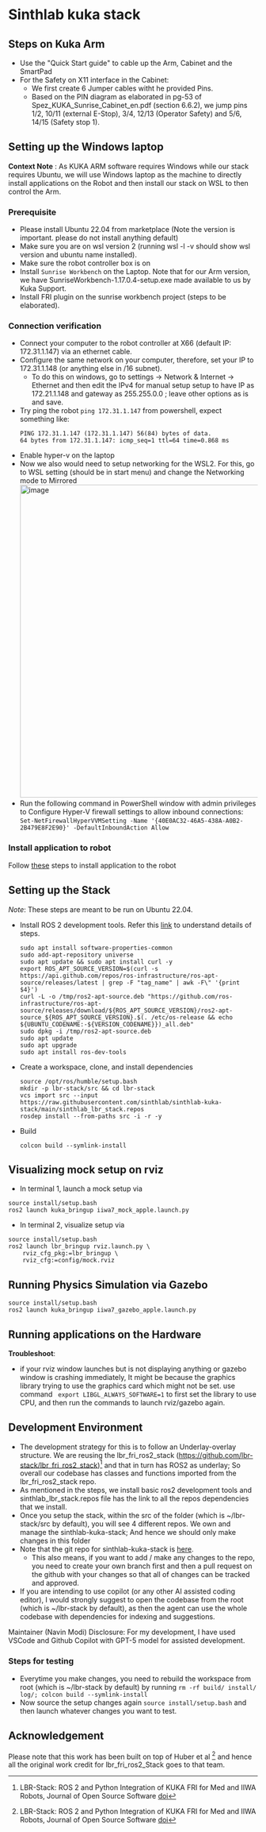 # Sinthlab kuka stack
## Steps on Kuka Arm
- Use the "Quick Start guide" to cable up the Arm, Cabinet and the SmartPad
- For the Safety on X11 interface in the Cabinet:
  - We first create 6 Jumper cables witht he provided Pins.
  - Based on the PIN diagram as elaborated in pg-53 of Spez_KUKA_Sunrise_Cabinet_en.pdf (section 6.6.2), we jump pins 1/2, 10/11 (external E-Stop), 3/4, 12/13 (Operator Safety) and 5/6, 14/15 (Safety stop 1).

## Setting up the Windows laptop
**Context Note** : As KUKA ARM software requires Windows while our stack requires Ubuntu, we will use Windows laptop as the machine to directly install applications on the Robot and then install our stack on WSL to then control the Arm.
### Prerequisite
- Please install Ubuntu 22.04 from marketplace (Note the version is important. please do not install anything default)
- Make sure you are on wsl version 2 (running wsl -l -v should show wsl version and ubuntu name installed).
- Make sure the robot controller box is on
- Install `Sunrise Workbench` on the Laptop. Note that for our Arm version, we have SunriseWorkbench-1.17.0.4-setup.exe made available to us by Kuka Support.
- Install FRI plugin on the sunrise workbench project (steps to be elaborated).

### Connection verification
- Connect your computer to the robot controller at X66 (default IP: 172.31.1.147) via an ethernet cable.
- Configure the same network on your computer, therefore, set your IP to 172.31.1.148 (or anything else in /16 subnet).
    - To do this on windows, go to settings -> Network & Internet -> Ethernet and then edit the IPv4 for manual setup setup to have IP as 172.21.1.148 and gateway as 255.255.0.0 ; leave other options as is and save.
- Try ping the robot `ping 172.31.1.147` from powershell, expect something like:
  ```
  PING 172.31.1.147 (172.31.1.147) 56(84) bytes of data.
  64 bytes from 172.31.1.147: icmp_seq=1 ttl=64 time=0.868 ms
  ```
- Enable hyper-v on the laptop
- Now we also would need to setup networking for the WSL2. For this, go to WSL setting (should be in start menu) and change the Networking mode to Mirrored
  <img width="1582" height="630" alt="image" src="https://github.com/user-attachments/assets/fe185222-e883-4979-a1f6-e80539cf166a" />
- Run the following command in PowerShell window with admin privileges to Configure Hyper-V firewall settings to allow inbound connections:
`Set-NetFirewallHyperVVMSetting -Name '{40E0AC32-46A5-438A-A0B2-2B479E8F2E90}' -DefaultInboundAction Allow`

### Install application to robot
Follow [these](https://lbr-stack.readthedocs.io/en/latest/lbr_fri_ros2_stack/lbr_fri_ros2_stack/doc/hardware_setup.html#install-applications-to-the-robot) steps to install application to the robot

## Setting up the Stack
*Note*: These steps are meant to be run on Ubuntu 22.04. 
- Install ROS 2 development tools. Refer this [link]( https://docs.ros.org/en/humble/Installation/Ubuntu-Install-Debs.html#setup-sources) to understand details of steps.
  
  ```
  sudo apt install software-properties-common
  sudo add-apt-repository universe
  sudo apt update && sudo apt install curl -y
  export ROS_APT_SOURCE_VERSION=$(curl -s https://api.github.com/repos/ros-infrastructure/ros-apt-source/releases/latest | grep -F "tag_name" | awk -F\" '{print $4}')
  curl -L -o /tmp/ros2-apt-source.deb "https://github.com/ros-infrastructure/ros-apt-source/releases/download/${ROS_APT_SOURCE_VERSION}/ros2-apt-source_${ROS_APT_SOURCE_VERSION}.$(. /etc/os-release && echo ${UBUNTU_CODENAME:-${VERSION_CODENAME}})_all.deb"
  sudo dpkg -i /tmp/ros2-apt-source.deb
  sudo apt update
  sudo apt upgrade
  sudo apt install ros-dev-tools
  ```
  
- Create a workspace, clone, and install dependencies
  ```
  source /opt/ros/humble/setup.bash
  mkdir -p lbr-stack/src && cd lbr-stack
  vcs import src --input https://raw.githubusercontent.com/sinthlab/sinthlab-kuka-stack/main/sinthlab_lbr_stack.repos
  rosdep install --from-paths src -i -r -y
  ```
- Build
  ```
  colcon build --symlink-install
  ```

## Visualizing mock setup on rviz
- In terminal 1, launch a mock setup via
```
source install/setup.bash
ros2 launch kuka_bringup iiwa7_mock_apple.launch.py
```

- In terminal 2, visualize setup via
```
source install/setup.bash
ros2 launch lbr_bringup rviz.launch.py \
    rviz_cfg_pkg:=lbr_bringup \
    rviz_cfg:=config/mock.rviz
```

## Running Physics Simulation via Gazebo
```
source install/setup.bash
ros2 launch kuka_bringup iiwa7_gazebo_apple.launch.py
```
## Running applications on the Hardware


**Troubleshoot**: 
- if your rviz window launches but is not displaying anything or gazebo window is crashing immediately, It might be because the graphics library trying to use the graphics card which might not be set. use command ` export LIBGL_ALWAYS_SOFTWARE=1` to first set the library to use CPU, and then run the commands to launch rviz/gazebo again.

## Development Environment
- The development strategy for this is to follow an Underlay-overlay structure. We are reusing the lbr_fri_ros2_stack (https://github.com/lbr-stack/lbr_fri_ros2_stack)[^1] and that in turn has ROS2 as underlay; So overall our codebase has classes and functions imported from the lbr_fri_ros2_stack repo.
- As mentioned in the steps, we install basic ros2 development tools and sinthlab_lbr_stack.repos file has the link to all the repos dependencies that we install.
- Once you setup the stack, within the src of the folder (which is ~/lbr-stack/src by default), you will see 4 different repos. We own and manage the sinthlab-kuka-stack; And hence we should only make changes in this folder
- Note that the git repo for sinthlab-kuka-stack is [here](https://github.com/sinthlab/sinthlab-kuka-stack).
  - This also means, if you want to add / make any changes to the repo, you need to create your own branch first and then a pull request on the github with your changes so that all of changes can be tracked and approved.
- If you are intending to use copilot (or any other AI assisted coding editor), I would strongly suggest to open the codebase from the root (which is ~/lbr-stack by default), as then the agent can use the whole codebase with dependencies for indexing and suggestions.

Maintainer (Navin Modi) Disclosure: For my development, I have used VSCode and Github Copilot with GPT-5 model for assisted development.

### Steps for testing
- Everytime you make changes, you need to rebuild the workspace from root (which is ~/lbr-stack by default) by running `rm -rf build/ install/ log/; colcon build --symlink-install`
- Now source the setup changes again `source install/setup.bash` and then launch whatever changes you want to test.

## Acknowledgement
Please note that this work has been built on top of Huber et al [^1] and hence all the original work credit for lbr_fri_ros2_Stack goes to that team.

[^1]: LBR-Stack: ROS 2 and Python Integration of KUKA FRI for Med and IIWA Robots, Journal of Open Source Software [doi](https://doi.org/10.21105/joss.06138)


